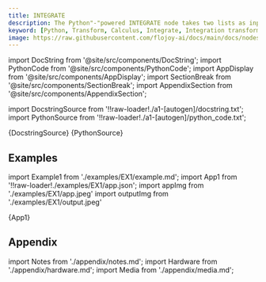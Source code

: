 ```yaml
---
title: INTEGRATE
description: The Python"-"powered INTEGRATE node takes two lists as input and integrates it using the composite trapezoidal rule.
keyword: [Python, Transform, Calculus, Integrate, Integration transformer, Python integration calculations, Data processing with integration, Flojoy INTEGRATE transformer, Streamline data analysis, Calculus transformations, Integration calculation, Python data manipulation, Accurate data insights, Integration in Python]
image: https://raw.githubusercontent.com/flojoy-ai/docs/main/docs/nodes/TRANSFORMERS/CALCULUS/INTEGRATE/examples/EX1/output.jpeg
---
```


[//]: # (Custom component imports)

import DocString from '@site/src/components/DocString';
import PythonCode from '@site/src/components/PythonCode';
import AppDisplay from '@site/src/components/AppDisplay';
import SectionBreak from '@site/src/components/SectionBreak';
import AppendixSection from '@site/src/components/AppendixSection';

[//]: # (Docstring)

import DocstringSource from '!!raw-loader!./a1-[autogen]/docstring.txt';
import PythonSource from '!!raw-loader!./a1-[autogen]/python_code.txt';

<DocString>{DocstringSource}</DocString>
<PythonCode GLink='TRANSFORMERS/CALCULUS/INTEGRATE/INTEGRATE.py'>{PythonSource}</PythonCode>

<SectionBreak />

[//]: # (Examples)

## Examples

import Example1 from './examples/EX1/example.md';
import App1 from '!!raw-loader!./examples/EX1/app.json';
import appImg from './examples/EX1/app.jpeg'
import outputImg from './examples/EX1/output.jpeg'

<AppDisplay 
    nodeLabel='INTEGRATE'
    appImg={appImg}
    outputImg={outputImg}
    >
    {App1}
</AppDisplay>

<Example1 />

<SectionBreak />

[//]: # (Appendix)

## Appendix

import Notes from './appendix/notes.md';
import Hardware from './appendix/hardware.md';
import Media from './appendix/media.md';

<AppendixSection index={0} folderPath='nodes/TRANSFORMERS/CALCULUS/INTEGRATE/appendix/'><Notes /></AppendixSection>
<AppendixSection index={1} folderPath='nodes/TRANSFORMERS/CALCULUS/INTEGRATE/appendix/'><Hardware /></AppendixSection>
<AppendixSection index={2} folderPath='nodes/TRANSFORMERS/CALCULUS/INTEGRATE/appendix/'><Media /></AppendixSection>
